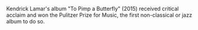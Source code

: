 Kendrick Lamar's album "To Pimp a Butterfly" (2015) received critical acclaim and won the Pulitzer Prize for Music, the first non-classical or jazz album to do so.
